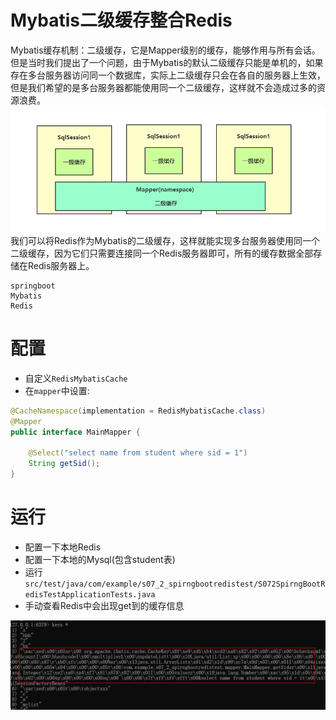# Mybatis二级缓存整合Redis

Mybatis缓存机制：二级缓存，它是Mapper级别的缓存，能够作用与所有会话。但是当时我们提出了一个问题，由于Mybatis的默认二级缓存只能是单机的，如果存在多台服务器访问同一个数据库，实际上二级缓存只会在各自的服务器上生效，但是我们希望的是多台服务器都能使用同一个二级缓存，这样就不会造成过多的资源浪费。
![img.png](img.png)
我们可以将Redis作为Mybatis的二级缓存，这样就能实现多台服务器使用同一个二级缓存，因为它们只需要连接同一个Redis服务器即可，所有的缓存数据全部存储在Redis服务器上。

```
springboot
Mybatis
Redis
```
# 配置
- 自定义`RedisMybatisCache`
- 在`mapper`中设置:
```java
@CacheNamespace(implementation = RedisMybatisCache.class)
@Mapper
public interface MainMapper {

    @Select("select name from student where sid = 1")
    String getSid();
}

```

# 运行
- 配置一下本地Redis
- 配置一下本地的Mysql(包含student表)
- 运行`src/test/java/com/example/s07_2_spirngbootredistest/S072SpirngBootRedisTestApplicationTests.java`
- 手动查看Redis中会出现get到的缓存信息

![img_2.png](img_2.png)